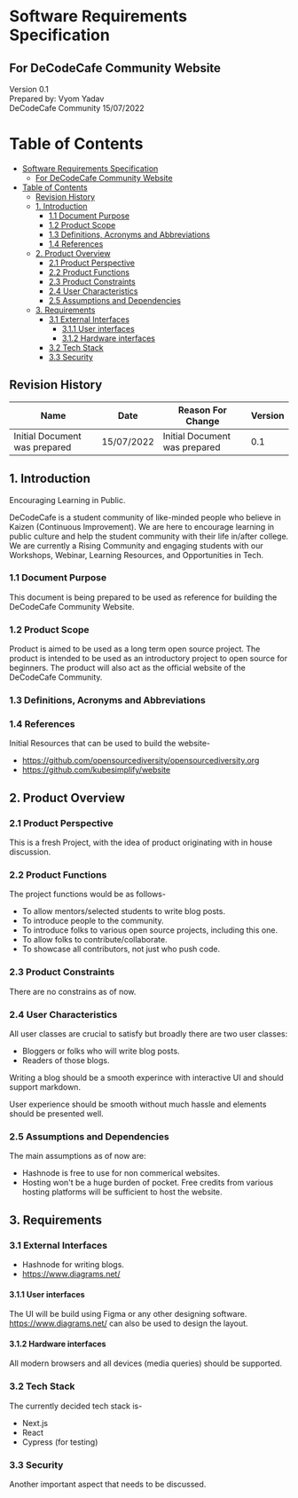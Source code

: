 # Software Requirements Specification
## For DeCodeCafe Community Website

Version 0.1  
Prepared by: 
Vyom Yadav  
DeCodeCafe Community 
15/07/2022

Table of Contents
=================
- [Software Requirements Specification](#software-requirements-specification)
  - [For DeCodeCafe Community Website](#for-decodecafe-community-website)
- [Table of Contents](#table-of-contents)
  - [Revision History](#revision-history)
  - [1. Introduction](#1-introduction)
    - [1.1 Document Purpose](#11-document-purpose)
    - [1.2 Product Scope](#12-product-scope)
    - [1.3 Definitions, Acronyms and Abbreviations](#13-definitions-acronyms-and-abbreviations)
    - [1.4 References](#14-references)
  - [2. Product Overview](#2-product-overview)
    - [2.1 Product Perspective](#21-product-perspective)
    - [2.2 Product Functions](#22-product-functions)
    - [2.3 Product Constraints](#23-product-constraints)
    - [2.4 User Characteristics](#24-user-characteristics)
    - [2.5 Assumptions and Dependencies](#25-assumptions-and-dependencies)
  - [3. Requirements](#3-requirements)
    - [3.1 External Interfaces](#31-external-interfaces)
      - [3.1.1 User interfaces](#311-user-interfaces)
      - [3.1.2 Hardware interfaces](#312-hardware-interfaces)
    - [3.2 Tech Stack](#32-tech-stack)
    - [3.3 Security](#33-security)

## Revision History
| **Name**                      	| **Date**   	| **Reason For Change**         	| **Version** 	|
|-------------------------------	|------------	|-------------------------------	|-------------	|
| Initial Document was prepared 	| 15/07/2022 	| Initial Document was prepared 	| 0.1         	|

## 1. Introduction
Encouraging Learning in Public.

DeCodeCafe is a student community of like-minded people who believe in Kaizen (Continuous Improvement). We are here to encourage learning in public culture and help the student community with their life in/after college. We are currently a Rising Community and engaging students with our Workshops, Webinar, Learning Resources, and Opportunities in Tech.

### 1.1 Document Purpose
This document is being prepared to be used as reference for building the DeCodeCafe Community Website.

### 1.2 Product Scope

Product is aimed to be used as a long term open source project. The product is intended to be used as an introductory project to open source for beginners. The product will also act as the official website of the DeCodeCafe Community. 

### 1.3 Definitions, Acronyms and Abbreviations

### 1.4 References

Initial Resources that can be used to build the website-

- https://github.com/opensourcediversity/opensourcediversity.org
- https://github.com/kubesimplify/website


## 2. Product Overview

### 2.1 Product Perspective
This is a fresh Project, with the idea of product originating with in house discussion.

### 2.2 Product Functions

The project functions would be as follows-
  - To allow mentors/selected students to write blog posts.
  - To introduce people to the community.
  - To introduce folks to various open source projects, including this one.
  - To allow folks to contribute/collaborate.
  - To showcase all contributors, not just who push code.

### 2.3 Product Constraints

There are no constrains as of now.

### 2.4 User Characteristics

All user classes are crucial to satisfy but broadly there are two user classes:
- Bloggers or folks who will write blog posts.
- Readers of those blogs.
  
Writing a blog should be a smooth experince with interactive UI and should support markdown.

User experience should be smooth without much hassle and elements should be presented well.

### 2.5 Assumptions and Dependencies

The main assumptions as of now are:
- Hashnode is free to use for non commerical websites.
- Hosting won't be a huge burden of pocket. Free credits from various hosting platforms will be sufficient to host the website.

## 3. Requirements

### 3.1 External Interfaces

- Hashnode for writing blogs.
- https://www.diagrams.net/

#### 3.1.1 User interfaces

The UI will be build using Figma or any other designing software. https://www.diagrams.net/ can also be used to design the layout.

#### 3.1.2 Hardware interfaces

All modern browsers and all devices (media queries) should be supported.

### 3.2 Tech Stack

The currently decided tech stack is-

- Next.js
- React
- Cypress (for testing)

### 3.3 Security

Another important aspect that needs to be discussed.

